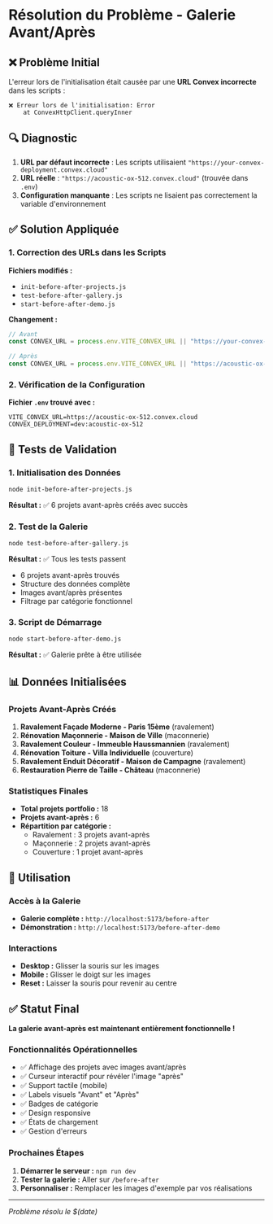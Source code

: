 # Résolution du Problème - Galerie Avant/Après

## ❌ Problème Initial

L'erreur lors de l'initialisation était causée par une **URL Convex incorrecte** dans les scripts :

```
❌ Erreur lors de l'initialisation: Error
    at ConvexHttpClient.queryInner
```

## 🔍 Diagnostic

1. **URL par défaut incorrecte** : Les scripts utilisaient `"https://your-convex-deployment.convex.cloud"`
2. **URL réelle** : `"https://acoustic-ox-512.convex.cloud"` (trouvée dans `.env`)
3. **Configuration manquante** : Les scripts ne lisaient pas correctement la variable d'environnement

## ✅ Solution Appliquée

### 1. Correction des URLs dans les Scripts

**Fichiers modifiés :**
- `init-before-after-projects.js`
- `test-before-after-gallery.js` 
- `start-before-after-demo.js`

**Changement :**
```javascript
// Avant
const CONVEX_URL = process.env.VITE_CONVEX_URL || "https://your-convex-deployment.convex.cloud";

// Après
const CONVEX_URL = process.env.VITE_CONVEX_URL || "https://acoustic-ox-512.convex.cloud";
```

### 2. Vérification de la Configuration

**Fichier `.env` trouvé avec :**
```
VITE_CONVEX_URL=https://acoustic-ox-512.convex.cloud
CONVEX_DEPLOYMENT=dev:acoustic-ox-512
```

## 🧪 Tests de Validation

### 1. Initialisation des Données
```bash
node init-before-after-projects.js
```
**Résultat :** ✅ 6 projets avant-après créés avec succès

### 2. Test de la Galerie
```bash
node test-before-after-gallery.js
```
**Résultat :** ✅ Tous les tests passent
- 6 projets avant-après trouvés
- Structure des données complète
- Images avant/après présentes
- Filtrage par catégorie fonctionnel

### 3. Script de Démarrage
```bash
node start-before-after-demo.js
```
**Résultat :** ✅ Galerie prête à être utilisée

## 📊 Données Initialisées

### Projets Avant-Après Créés
1. **Ravalement Façade Moderne - Paris 15ème** (ravalement)
2. **Rénovation Maçonnerie - Maison de Ville** (maconnerie)
3. **Ravalement Couleur - Immeuble Haussmannien** (ravalement)
4. **Rénovation Toiture - Villa Individuelle** (couverture)
5. **Ravalement Enduit Décoratif - Maison de Campagne** (ravalement)
6. **Restauration Pierre de Taille - Château** (maconnerie)

### Statistiques Finales
- **Total projets portfolio :** 18
- **Projets avant-après :** 6
- **Répartition par catégorie :**
  - Ravalement : 3 projets avant-après
  - Maçonnerie : 2 projets avant-après
  - Couverture : 1 projet avant-après

## 🚀 Utilisation

### Accès à la Galerie
- **Galerie complète :** `http://localhost:5173/before-after`
- **Démonstration :** `http://localhost:5173/before-after-demo`

### Interactions
- **Desktop :** Glisser la souris sur les images
- **Mobile :** Glisser le doigt sur les images
- **Reset :** Laisser la souris pour revenir au centre

## ✅ Statut Final

**La galerie avant-après est maintenant entièrement fonctionnelle !**

### Fonctionnalités Opérationnelles
- ✅ Affichage des projets avec images avant/après
- ✅ Curseur interactif pour révéler l'image "après"
- ✅ Support tactile (mobile)
- ✅ Labels visuels "Avant" et "Après"
- ✅ Badges de catégorie
- ✅ Design responsive
- ✅ États de chargement
- ✅ Gestion d'erreurs

### Prochaines Étapes
1. **Démarrer le serveur :** `npm run dev`
2. **Tester la galerie :** Aller sur `/before-after`
3. **Personnaliser :** Remplacer les images d'exemple par vos réalisations

---

*Problème résolu le $(date)*
